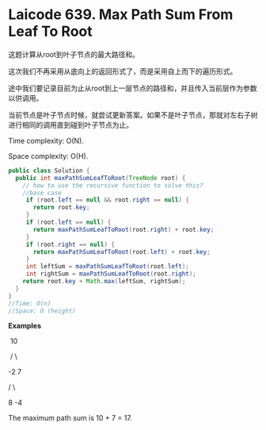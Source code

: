 # Laicode 639. Max Path Sum From Leaf To Root

这题计算从root到叶子节点的最大路径和。

这次我们不再采用从底向上的返回形式了，而是采用自上而下的遍历形式。

途中我们要记录目前为止从root到上一层节点的路径和，并且传入当前层作为参数以供调用。

当前节点是叶子节点时候，就尝试更新答案。如果不是叶子节点，那就对左右子树进行相同的调用直到碰到叶子节点为止。

Time complexity: O(N).

Space complexity: O(H).

```java
public class Solution {
  public int maxPathSumLeafToRoot(TreeNode root) {
    // how to use the recursive function to solve this?
    //base case
     if (root.left == null && root.right == null) {
       return root.key;
     }
     if (root.left == null) {
       return maxPathSumLeafToRoot(root.right) + root.key;
     }
     if (root.right == null) {
       return maxPathSumLeafToRoot(root.left) + root.key;
     }
     int leftSum = maxPathSumLeafToRoot(root.left);
     int rightSum = maxPathSumLeafToRoot(root.right);
    return root.key + Math.max(leftSum, rightSum);
  }
}
//Time: O(n)
//Space: O (height)
```

**Examples**



​     10

​    /   \

  -2    7

 /   \

8   -4

The maximum path sum is 10 + 7 = 17.